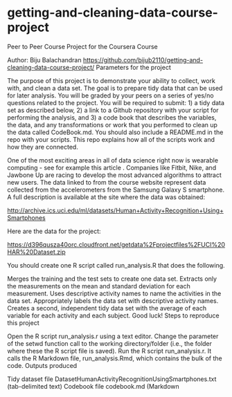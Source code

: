 # getting-and-cleaning-data-course-project
Peer to Peer Course Project for the Coursera Course

Author: Biju Balachandran           https://github.com/bijub2110/getting-and-cleaning-data-course-project/
Parameters for the project

The purpose of this project is to demonstrate your ability to collect, work with, and clean a data set. The goal is to prepare tidy data that can be used for later analysis. You will be graded by your peers on a series of yes/no questions related to the project. You will be required to submit: 1) a tidy data set as described below, 2) a link to a Github repository with your script for performing the analysis, and 3) a code book that describes the variables, the data, and any transformations or work that you performed to clean up the data called CodeBook.md. You should also include a README.md in the repo with your scripts. This repo explains how all of the scripts work and how they are connected.

One of the most exciting areas in all of data science right now is wearable computing - see for example this article . Companies like Fitbit, Nike, and Jawbone Up are racing to develop the most advanced algorithms to attract new users. The data linked to from the course website represent data collected from the accelerometers from the Samsung Galaxy S smartphone. A full description is available at the site where the data was obtained:

http://archive.ics.uci.edu/ml/datasets/Human+Activity+Recognition+Using+Smartphones

Here are the data for the project:

https://d396qusza40orc.cloudfront.net/getdata%2Fprojectfiles%2FUCI%20HAR%20Dataset.zip

You should create one R script called run_analysis.R that does the following.

Merges the training and the test sets to create one data set.
Extracts only the measurements on the mean and standard deviation for each measurement.
Uses descriptive activity names to name the activities in the data set.
Appropriately labels the data set with descriptive activity names.
Creates a second, independent tidy data set with the average of each variable for each activity and each subject.
Good luck!
Steps to reproduce this project

Open the R script run_analysis.r using a text editor.
Change the parameter of the setwd function call to the working directory/folder (i.e., the folder where these the R script file is saved).
Run the R script run_analysis.r. It calls the R Markdown file, run_analysis.Rmd, which contains the bulk of the code.
Outputs produced

Tidy dataset file DatasetHumanActivityRecognitionUsingSmartphones.txt (tab-delimited text)
Codebook file codebook.md (Markdown
